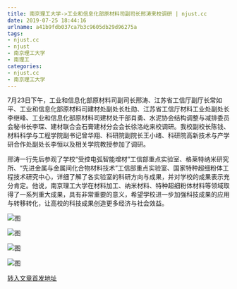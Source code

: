 ```yaml
---
title: 南京理工大学->工业和信息化部原材料司副司长邢涛来校调研 | njust.cc
date: 2019-07-25 18:44:16
urlname: a41b9fdb037ca7b3c9605db29d96275a
tags: 
- njust.cc
- njust
- 南京理工大学
- 南理工
categories:
- njust.cc
- 南京理工大学
---
```



7月23日下午，工业和信息化部原材料司副司长邢涛、江苏省工信厅副厅长常如平、工业和信息化部原材料司建材处副处长杜勋、江苏省工信厅材料工业处副处长李继峰、工业和信息化部原材料司建材处干部肖勇、水泥协会结构调整与减排委员会秘书长李琛、建材联合会石膏建材分会会长徐洛屹来校调研。我校副校长陈钱、材料科学与工程学院副书记曾华翔、科研院副院长王小绪、科研院高新技术与产学研合作处副处长李恒以及相关学院教授参加了调研。

邢涛一行先后参观了学校“受控电弧智能增材”工信部重点实验室、格莱特纳米研究所、“先进金属与金属间化合物材料技术”工信部重点实验室、国家特种超细粉体工程技术研究中心，详细了解了各实验室的科研方向与成果，并对学校的成果表示充分肯定。他说，南京理工大学在材料加工、纳米材料、特种超细粉体材料等领域取得了一系列重大成果，具有非常重要的意义，希望学校进一步加强科技成果的应用与转移转化，让高校的科技成果创造更多经济与社会效益。



![图](http://zs.njust.edu.cn/_upload/article/images/1e/96/8498bdf6497caf900732d10ef396/a44b179c-602c-405f-a753-d22b471e53e4.jpg)

![图](http://zs.njust.edu.cn/_upload/article/images/1e/96/8498bdf6497caf900732d10ef396/e1908594-7acc-4927-bb93-2a88a465ad0a.jpg)

![图](http://zs.njust.edu.cn/_upload/article/images/1e/96/8498bdf6497caf900732d10ef396/757c20c7-77e2-46bd-96c5-97da928d0618.jpg)

![图](http://zs.njust.edu.cn/_upload/article/images/1e/96/8498bdf6497caf900732d10ef396/e2ee1ab4-d334-4f77-8c2e-1465b56dd5a3.jpg)

[转入文章首发地址](http://zs.njust.edu.cn/20/dd/c4621a205021/page.htm)